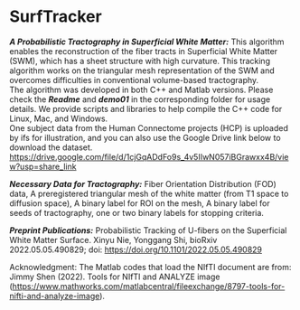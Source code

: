 # SurfTracker
***A Probabilistic Tractography in Superficial White Matter:*** This algorithm enables the reconstruction of the fiber tracts in Superficial White Matter (SWM), which has a sheet structure with high curvature. This tracking algorithm works on the triangular mesh representation of the SWM and overcomes  difficulties in conventional volume-based tractography.
<br />
The algorithm was developed in both C++ and Matlab versions. Please check the ***Readme*** and ***demo01*** in the corresponding folder for usage details.  We provide scripts and libraries to help compile the C++ code for Linux, Mac, and Windows. <br />
One subject data from the Human Connectome projects (HCP) is uploaded by ifs for illustration, and you can also use the Google Drive link below to download the dataset.<br />
https://drive.google.com/file/d/1cjGqADdFo9s_4v5IIwN057iBGrawxx4B/view?usp=share_link

***Necessary  Data for Tractography:*** 
Fiber Orientation Distribution (FOD) data, A preregistered triangular mesh of the white matter (from T1 space to diffusion space), A binary label for ROI on the mesh, A binary label for seeds of tractography, one or two binary labels for stopping criteria. 

***Preprint Publications:*** Probabilistic Tracking of U-fibers on the Superficial White Matter Surface. Xinyu Nie, Yonggang Shi,
bioRxiv 2022.05.05.490829; doi: https://doi.org/10.1101/2022.05.05.490829


Acknowledgment: The Matlab codes that load the NIfTI document are from: Jimmy Shen (2022). Tools for NIfTI and ANALYZE image (https://www.mathworks.com/matlabcentral/fileexchange/8797-tools-for-nifti-and-analyze-image).
